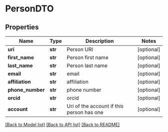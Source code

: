 # PersonDTO

## Properties
Name | Type | Description | Notes
------------ | ------------- | ------------- | -------------
**uri** | **str** | Person URI | [optional] 
**first_name** | **str** | Person first name | [optional] 
**last_name** | **str** | Person last name | [optional] 
**email** | **str** | email | [optional] 
**affiliation** | **str** | affiliation | [optional] 
**phone_number** | **str** | phone number | [optional] 
**orcid** | **str** | orcid | [optional] 
**account** | **str** | Uri of the account if this person has one | [optional] 

[[Back to Model list]](../README.md#documentation-for-models) [[Back to API list]](../README.md#documentation-for-api-endpoints) [[Back to README]](../README.md)


